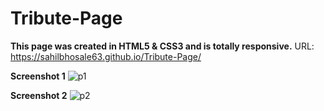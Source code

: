# Tribute-Page

**This page was created in HTML5 & CSS3 and is totally responsive.**
URL: https://sahilbhosale63.github.io/Tribute-Page/

**Screenshot 1** 
![p1](https://user-images.githubusercontent.com/21124445/43677744-cb213d7a-9824-11e8-8a5b-5ae19f6c31e5.png)


**Screenshot 2** 
![p2](https://user-images.githubusercontent.com/21124445/43677745-cb51a816-9824-11e8-9412-66941e7d5d2f.png)

